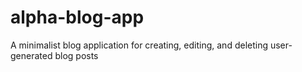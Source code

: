 # alpha-blog-app
 A minimalist blog application for creating, editing, and deleting user-generated blog posts
